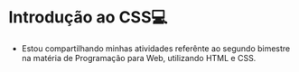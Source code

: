 # Introdução ao CSS💻
- Estou compartilhando minhas atividades referênte ao segundo bimestre na matéria de Programação para Web, utilizando HTML e CSS.
